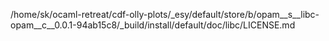 /home/sk/ocaml-retreat/cdf-olly-plots/_esy/default/store/b/opam__s__libc-opam__c__0.0.1-94ab15c8/_build/install/default/doc/libc/LICENSE.md